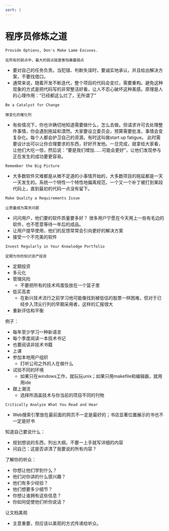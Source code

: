 ```yaml
---
sort: 1
---
```

# 程序员修炼之道
```note
Provide Options, Don's Make Lame Excuses.

在所有的弱点中，最大的弱点就是害怕暴露弱点
```
- 要对自己的任务负责。当犯错、判断失误时，要诚实地承认，并且给出解决方案，不要找借口。
- 通常来说，随着开发不断迭代，整个项目的代码会变烂，需要重构。避免这种现象的方式是把代码写的非常整洁好看，让人不忍心破坏这种美感。原理是人的心理作用：“已经都这么烂了，无所谓了”
```note
Be a Catalyst for Change

做变化的催化剂
```
- 有些情况下，你也许确切地知道需要做什么，怎么去做。但请求许可去处理整件事情，你会遇到拖延和漠然。大家要设立委员会，预算需要批准，事情会变复杂化。每个人都会护卫自己的资源。有时这叫做start up fatigue。
此时需要设计出可以让你合理要求的东西，好好开发他。一旦完成，就拿给大家看，让他们大吃一惊，然后说：“要是我们增加……可能会更好”，让他们发现参与正在发生的成功要更容易。

```note
Remember the Big Picture
```
- 大多数软件灾难都是从微不足道的小事情开始的，大多数项目的拖延都是一天一天发生的。系统一个特性一个特性地偏离规范，一个又一个补丁被打到某段代码上，直到最初的代码一点没有留下。

```note
Make Quality a Requirements Issue

让质量成为需求问题
```

- 问问用户，他们要的软件质量要多好？
很多用户宁愿在今天用上一些有毛边的软件，也不愿意等待一年后的成品。
- 让用户提早使用，他们的反馈常常会引向更好的解决方案
- 接受一个不完美的软件

```note
Invest Regularly in Your Knowledge Portfolio

定期为你的知识资产投资
```

- 定期投资
- 多元化
- 管理风险
    - 不要把所有的技术鸡蛋饭放在一个篮子里
- 低买高卖
    - 在新兴技术流行之前学习他可能像找到被低估的股票一样困难，但对于已经步入顶尖行列的早期采用者，这样的汇报很大
- 重新评估和平衡

例子：
- 每年至少学习一种新语言
- 每个季度阅读一本技术书记
- 也要阅读非技术书籍
- 上课
- 参加本地用户组织
    - 打听公司之外的人在做什么
- 试验不同的环境
    - 如果只在windows工作，就玩玩unix；如果只用makefile和编辑器，就用用ide
- 跟上潮流  
    - 选择所涵盖技术与你当前的项目不同的刊物

```note
Critically Analyze What You Read and Hear
```
- Web搜索引擎放在最前面的网页不一定是最好的；书店显著位置展示的书也不一定是好书



知道自己要说什么：
- 规划想说的东西，列出大纲。不要一上手就写详细的内容
- 问自己：这是否讲清了我要说的所有内容？

了解你的听众：
- 你想让他们学到什么？
- 他们对你讲的什么感兴趣？
- 他们有多少经验？
- 他们想要多少细节？
- 你想让谁拥有这些信息？
- 你如何促使他们听你说话？

让文档美观
- 主意重要，但应该以美观的方式传递给听众。